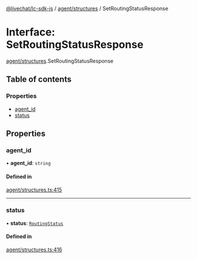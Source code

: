 [@livechat/lc-sdk-js](../README.md) / [agent/structures](../modules/agent_structures.md) / SetRoutingStatusResponse

# Interface: SetRoutingStatusResponse

[agent/structures](../modules/agent_structures.md).SetRoutingStatusResponse

## Table of contents

### Properties

- [agent\_id](agent_structures.SetRoutingStatusResponse.md#agent_id)
- [status](agent_structures.SetRoutingStatusResponse.md#status)

## Properties

### agent\_id

• **agent\_id**: `string`

#### Defined in

[agent/structures.ts:415](https://github.com/livechat/lc-sdk-js/blob/4da1eb6/src/agent/structures.ts#L415)

___

### status

• **status**: [`RoutingStatus`](../enums/objects.RoutingStatus.md)

#### Defined in

[agent/structures.ts:416](https://github.com/livechat/lc-sdk-js/blob/4da1eb6/src/agent/structures.ts#L416)
